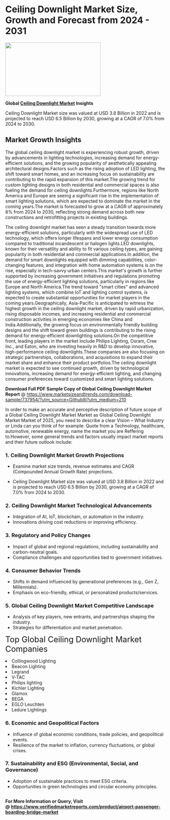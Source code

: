 <H1>Ceiling Downlight Market Size, Growth and Forecast from 2024 - 2031</H1><img class="aligncenter size-medium wp-image-584254" src="https://thirdeyenews.in/wp-content/uploads/2024/09/Global-Market-Research-300x168.jpeg" alt="" width="300" height="168" /><p><strong>Global&nbsp;<a href="https://www.marketsizeandtrends.com/download-sample/737954/?utm_source=Github8j?utm_medium=210">Ceiling Downlight Market</a> Insights</strong></p><p>Ceiling Downlight Market size was valued at USD 3.8 Billion in 2022 and is projected to reach USD 6.5 Billion by 2030, growing at a CAGR of 7.0% from 2024 to 2030.</p><p><h2>Market Growth Insights</h2> <p>The global ceiling downlight market is experiencing robust growth, driven by advancements in lighting technologies, increasing demand for energy-efficient solutions, and the growing popularity of aesthetically appealing architectural designs.Factors such as the rising adoption of LED lighting, the shift toward smart homes, and an increasing focus on sustainability are contributing to the rapid expansion of this market.The growing trend for custom lighting designs in both residential and commercial spaces is also fueling the demand for ceiling downlights.Furthermore, regions like North America and Europe are seeing a significant rise in the implementation of smart lighting solutions, which are expected to dominate the market in the coming years.The market is forecasted to grow at a CAGR of approximately 8% from 2024 to 2030, reflecting strong demand across both new constructions and retrofitting projects in existing buildings.</p> <p>The ceiling downlight market has seen a steady transition towards more energy-efficient solutions, particularly with the widespread use of LED technology, which offers longer lifespans and lower energy consumption compared to traditional incandescent or halogen lights.LED downlights, known for their versatility and ability to fit various ceiling types, are gaining popularity in both residential and commercial applications.In addition, the demand for smart downlights equipped with dimming capabilities, color-changing features, and integration with home automation systems is on the rise, especially in tech-savvy urban centers.This market's growth is further supported by increasing government initiatives and regulations promoting the use of energy-efficient lighting solutions, particularly in regions like Europe and North America.The trend toward "smart cities" and advanced lighting systems, which combine IoT and lighting control systems, is expected to create substantial opportunities for market players in the coming years.Geographically, Asia-Pacific is anticipated to witness the highest growth in the ceiling downlight market, driven by rapid urbanization, rising disposable incomes, and increasing residential and commercial construction activities in emerging economies like China and India.Additionally, the growing focus on environmentally friendly building designs and the shift toward green buildings is contributing to the rising demand for energy-efficient downlighting solutions.On the competitive front, leading players in the market include Philips Lighting, Osram, Cree Inc., and Eaton, who are investing heavily in R&D to develop innovative, high-performance ceiling downlights.These companies are also focusing on strategic partnerships, collaborations, and acquisitions to expand their market share and enhance their product portfolios.The ceiling downlight market is expected to see continued growth, driven by technological innovations, increasing demand for energy-efficient lighting, and changing consumer preferences toward customized and smart lighting solutions.</p> <p><span class=""><strong>Download Full PDF Sample Copy of Global Ceiling Downlight Market Report</strong> @ <a href="https://www.marketsizeandtrends.com/download-sample/737954/?utm_source=Github8j?utm_medium=210" target="_blank">https://www.marketsizeandtrends.com/download-sample/737954/?utm_source=Github8j?utm_medium=210</a></span></p><p>In order to make an accurate and perceptive description of future scope of a Global&nbsp;Ceiling Downlight Market Market as Global&nbsp;Ceiling Downlight Market Market of 2025, you need to describe a clear Vision &ndash; What Industry or Linda can you think of for example: Quote from a Technology, healthcare, automotive, renewable energy, name the market you are Reffering to.However, some general trends and factors usually impact market reports and their future outlook include:</p><h3>1.&nbsp;<strong>Ceiling Downlight Market Growth Projections</strong></h3><ul><li>Examine market size trends, revenue estimates and CAGR (Compounded Annual Growth Rate) projections.</li><li><p>Ceiling Downlight Market size was valued at USD 3.8 Billion in 2022 and is projected to reach USD 6.5 Billion by 2030, growing at a CAGR of 7.0% from 2024 to 2030.</p></li></ul><h3>2.&nbsp;<strong>Ceiling Downlight Market Technological Advancements</strong></h3><ul><li>Integration of AI, IoT, blockchain, or automation in the industry.</li><li>Innovations driving cost reductions or improving efficiency.</li></ul><h3>3.&nbsp;<strong>Regulatory and Policy Changes</strong></h3><ul><li>Impact of global and regional regulations, including sustainability and carbon-neutral goals.</li><li>Compliance challenges and opportunities tied to government initiatives.</li></ul><h3>4.&nbsp;<strong>Consumer Behavior Trends</strong></h3><ul><li>Shifts in demand influenced by generational preferences (e.g., Gen Z, Millennials).</li><li>Emphasis on eco-friendly, ethical, or personalized products/services.</li></ul><h3>5.&nbsp;<strong>Global Ceiling Downlight Market Competitive Landscape</strong></h3><ul><li>Analysis of key players, new entrants, and partnerships shaping the industry.</li><li>Strategies for differentiation and market penetration.</li></ul><p data-pm-slice="1 1 []"><span style="color: inherit; font-family: inherit; font-size: 25px;">Top Global Ceiling Downlight Market Companies</span></p><div class="" data-test-id=""><p><li>Collingwood Lighting</li><li> Beacon Lighting</li><li> Legrand</li><li> V-TAC</li><li> Philips lighting</li><li> Kichler Lighting</li><li> Glamox</li><li> BEGA</li><li> EGLO Leuchten</li><li> Ledure Lightings</li></p></div><h3>6.&nbsp;<strong>Economic and Geopolitical Factors</strong></h3><ul><li>Influence of global economic conditions, trade policies, and geopolitical events.</li><li>Resilience of the market to inflation, currency fluctuations, or global crises.</li></ul><h3>7.&nbsp;<strong>Sustainability and ESG (Environmental, Social, and Governance)</strong></h3><ul><li>Adoption of sustainable practices to meet ESG criteria.</li><li>Opportunities in green technologies and circular economy principles.</li></ul><h2><strong style="font-size: 14px;">For More Information or Query, Visit @&nbsp;</strong><a style="background-color: #ffffff; font-size: 14px;" href="https://www.marketsizeandtrends.com/report/ceiling-downlight-market/" target="_blank">https://www.verifiedmarketreports.com/product/airport-passenger-boarding-bridge-market</a></h2>